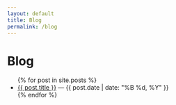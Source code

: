 ```yaml
---
layout: default
title: Blog
permalink: /blog
---
```


# Blog
<ul>
{% for post in site.posts %}
  <li>
    <a href="{{ post.url | relative_url }}">{{ post.title }}</a>
    — <span class="post-date">{{ post.date | date: "%B %d, %Y" }}</span>
  </li>
{% endfor %}
</ul>

